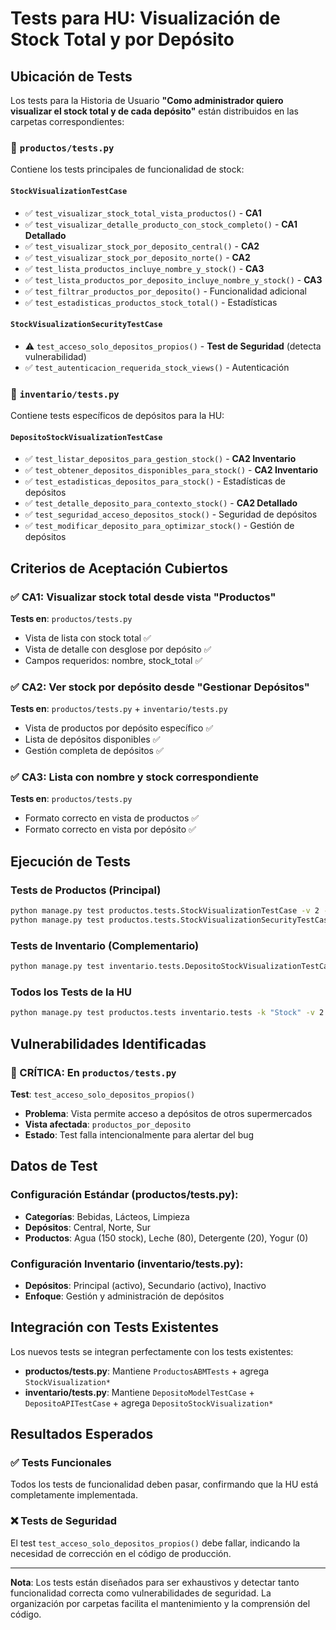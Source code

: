 # Tests para HU: Visualización de Stock Total y por Depósito

## Ubicación de Tests

Los tests para la Historia de Usuario **"Como administrador quiero visualizar el stock total y de cada depósito"** están distribuidos en las carpetas correspondientes:

### 📁 `productos/tests.py`
Contiene los tests principales de funcionalidad de stock:

#### `StockVisualizationTestCase`
- ✅ `test_visualizar_stock_total_vista_productos()` - **CA1**
- ✅ `test_visualizar_detalle_producto_con_stock_completo()` - **CA1 Detallado**
- ✅ `test_visualizar_stock_por_deposito_central()` - **CA2**
- ✅ `test_visualizar_stock_por_deposito_norte()` - **CA2**
- ✅ `test_lista_productos_incluye_nombre_y_stock()` - **CA3**
- ✅ `test_lista_productos_por_deposito_incluye_nombre_y_stock()` - **CA3**
- ✅ `test_filtrar_productos_por_deposito()` - Funcionalidad adicional
- ✅ `test_estadisticas_productos_stock_total()` - Estadísticas

#### `StockVisualizationSecurityTestCase`
- ⚠️ `test_acceso_solo_depositos_propios()` - **Test de Seguridad** (detecta vulnerabilidad)
- ✅ `test_autenticacion_requerida_stock_views()` - Autenticación

### 📁 `inventario/tests.py`
Contiene tests específicos de depósitos para la HU:

#### `DepositoStockVisualizationTestCase`
- ✅ `test_listar_depositos_para_gestion_stock()` - **CA2 Inventario**
- ✅ `test_obtener_depositos_disponibles_para_stock()` - **CA2 Inventario**
- ✅ `test_estadisticas_depositos_para_stock()` - Estadísticas de depósitos
- ✅ `test_detalle_deposito_para_contexto_stock()` - **CA2 Detallado**
- ✅ `test_seguridad_acceso_depositos_stock()` - Seguridad de depósitos
- ✅ `test_modificar_deposito_para_optimizar_stock()` - Gestión de depósitos

## Criterios de Aceptación Cubiertos

### ✅ CA1: Visualizar stock total desde vista "Productos"
**Tests en**: `productos/tests.py`
- Vista de lista con stock total ✅
- Vista de detalle con desglose por depósito ✅
- Campos requeridos: nombre, stock_total ✅

### ✅ CA2: Ver stock por depósito desde "Gestionar Depósitos"
**Tests en**: `productos/tests.py` + `inventario/tests.py`
- Vista de productos por depósito específico ✅
- Lista de depósitos disponibles ✅
- Gestión completa de depósitos ✅

### ✅ CA3: Lista con nombre y stock correspondiente
**Tests en**: `productos/tests.py`
- Formato correcto en vista de productos ✅
- Formato correcto en vista por depósito ✅

## Ejecución de Tests

### Tests de Productos (Principal)
```bash
python manage.py test productos.tests.StockVisualizationTestCase -v 2 --settings=appproductos.settings_test
python manage.py test productos.tests.StockVisualizationSecurityTestCase -v 2 --settings=appproductos.settings_test
```

### Tests de Inventario (Complementario)
```bash
python manage.py test inventario.tests.DepositoStockVisualizationTestCase -v 2 --settings=appproductos.settings_test
```

### Todos los Tests de la HU
```bash
python manage.py test productos.tests inventario.tests -k "Stock" -v 2 --settings=appproductos.settings_test
```

## Vulnerabilidades Identificadas

### 🔴 CRÍTICA: En `productos/tests.py`
**Test**: `test_acceso_solo_depositos_propios()`
- **Problema**: Vista permite acceso a depósitos de otros supermercados
- **Vista afectada**: `productos_por_deposito`
- **Estado**: Test falla intencionalmente para alertar del bug

## Datos de Test

### Configuración Estándar (productos/tests.py):
- **Categorías**: Bebidas, Lácteos, Limpieza
- **Depósitos**: Central, Norte, Sur
- **Productos**: Agua (150 stock), Leche (80), Detergente (20), Yogur (0)

### Configuración Inventario (inventario/tests.py):
- **Depósitos**: Principal (activo), Secundario (activo), Inactivo
- **Enfoque**: Gestión y administración de depósitos

## Integración con Tests Existentes

Los nuevos tests se integran perfectamente con los tests existentes:
- **productos/tests.py**: Mantiene `ProductosABMTests` + agrega `StockVisualization*`
- **inventario/tests.py**: Mantiene `DepositoModelTestCase` + `DepositoAPITestCase` + agrega `DepositoStockVisualization*`

## Resultados Esperados

### ✅ Tests Funcionales
Todos los tests de funcionalidad deben pasar, confirmando que la HU está completamente implementada.

### ❌ Tests de Seguridad
El test `test_acceso_solo_depositos_propios()` debe fallar, indicando la necesidad de corrección en el código de producción.

---

**Nota**: Los tests están diseñados para ser exhaustivos y detectar tanto funcionalidad correcta como vulnerabilidades de seguridad. La organización por carpetas facilita el mantenimiento y la comprensión del código.